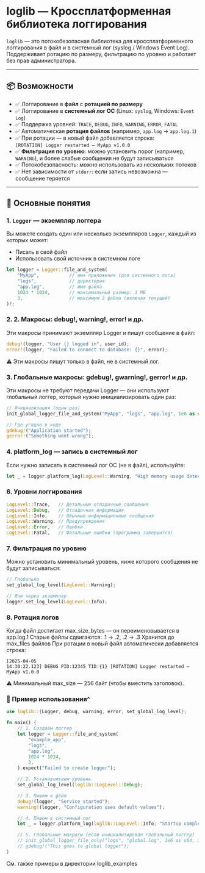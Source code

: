 # loglib — Кроссплатформенная библиотека логгирования

`loglib` — это потокобезопасная библиотека для кроссплатформенного логгирования в файл и в системный лог (syslog / Windows Event Log). Поддерживает ротацию по размеру, фильтрацию по уровню и работает без прав администратора.

---

## 📦 Возможности

- ✅ Логгирование в **файл** с **ротацией по размеру**
- ✅ Логгирование в **системный лог ОС** (Linux: `syslog`, Windows: `Event Log`)
- ✅ Поддержка уровней: `TRACE`, `DEBUG`, `INFO`, `WARNING`, `ERROR`, `FATAL`
- ✅ Автоматическая **ротация файлов** (например, `app.log` → `app.log.1`)
- ✅ При ротации — в новый файл добавляется строка:  
  `[ROTATION] Logger restarted — MyApp v1.0.0`
- ✅ **Фильтрация по уровню**: можно установить порог (например, `WARNING`), и более слабые сообщения не будут записываться
- ✅ Потокобезопасность: можно использовать из нескольких потоков
- ✅ Нет зависимости от `stderr`: если запись невозможна — сообщение теряется

---

## 🧩 Основные понятия

### 1. `Logger` — экземпляр логгера

Вы можете создать один или несколько экземпляров `Logger`, каждый из которых может:
- Писать в свой файл
- Использовать свой источник в системном логе

```rust
let logger = Logger::file_and_system(
    "MyApp",           // имя приложения (для системного лога)
    "logs",            // директория
    "app.log",         // имя файла
    1024 * 1024,       // максимальный размер: 1 МБ
    3,                 // максимум 3 файла (включая текущий)
)?;
```
### 2. 2. Макросы: debug!, warning!, error! и др.
Эти макросы принимают экземпляр Logger и пишут сообщение в файл:
```rust
debug!(logger, "User {} logged in", user_id);
error!(logger, "Failed to connect to database: {}", error);
```
⚠️ Эти макросы пишут только в файл, не в системный лог. 
### 3. Глобальные макросы: gdebug!, gwarning!, gerror! и др.
Эти макросы не требуют передачи Logger — они используют глобальный логгер, который нужно инициализировать один раз:
```rust
// Инициализация (один раз)
init_global_logger_file_and_system("MyApp", "logs", "app.log", 1e6 as u64, 3)?;

// Где угодно в коде
gdebug!("Application started");
gerror!("Something went wrong");
```
### 4. platform_log — запись в системный лог
Если нужно записать в системный лог ОС (не в файл), используйте:
```rust
let _ = logger.platform_log(LogLevel::Warning, "High memory usage detected");
```
### 6. Уровни логгирования
```rust
LogLevel::Trace,   // Детальные отладочные сообщения
LogLevel::Debug,   // Отладочная информация
LogLevel::Info,    // Обычные информационные сообщения
LogLevel::Warning, // Предупреждения
LogLevel::Error,   // Ошибки
LogLevel::Fatal,   // Фатальные ошибки (программа завершится)
```

### 7. Фильтрация по уровню
Можно установить минимальный уровень, ниже которого сообщения не будут записываться:
```rust
// Глобально
set_global_log_level(LogLevel::Warning);

// Или через экземпляр
logger.set_log_level(LogLevel::Info);
```

### 8. Ротация логов
Когда файл достигает max_size_bytes — он переименовывается в app.log.1
Старые файлы сдвигаются: .1 → .2, .2 → .3
Хранится до max_files файлов
При ротации в новый файл автоматически добавляется строка:

```log
[2025-04-05
14:30:22.123] DEBUG PID:12345 TID:{1} [ROTATION] Logger restarted — MyApp v1.0.0
```
⚠️ Минимальный max_size — 256 байт (чтобы вместить заголовок). 
### 🧪 Пример использования^
```rust
use loglib::{Logger, debug, warning, error, set_global_log_level};

fn main() {
    // 1. Создаём логгер
    let logger = Logger::file_and_system(
        "example_app",
        "logs",
        "app.log",
        1024 * 1024,
        3,
    ).expect("Failed to create logger");

    // 2. Устанавливаем уровень
    set_global_log_level(loglib::LogLevel::Debug);

    // 3. Пишем в файл
    debug!(logger, "Service started");
    warning!(logger, "Configuration uses default values");

    // 4. Пишем в системный лог
    let _ = logger.platform_log(loglib::LogLevel::Info, "Startup completed");

    // 5. Глобальные макросы (если инициализирован глобальный логгер)
    // init_global_logger_file_only("logs", "global.log", 1e6 as u64, 3)?;
    // gdebug!("This goes to global logger");
}
```
См. также примеры в директории loglib_examples

